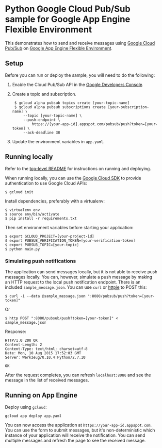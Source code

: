 # Python Google Cloud Pub/Sub sample for Google App Engine Flexible Environment

This demonstrates how to send and receive messages using [Google Cloud Pub/Sub](https://cloud.google.com/pubsub) on [Google App Engine Flexible Environment](https://cloud.google.com/appengine).

## Setup

Before you can run or deploy the sample, you will need to do the following:

1. Enable the Cloud Pub/Sub API in the [Google Developers Console](https://console.developers.google.com/project/_/apiui/apiview/pubsub/overview).

2. Create a topic and subscription.

        $ gcloud alpha pubsub topics create [your-topic-name]
        $ gcloud alpha pubsub subscriptions create [your-subscription-name] \
            --topic [your-topic-name] \
            --push-endpoint \
                https://[your-app-id].appspot.com/pubsub/push?token=[your-token] \
            --ack-deadline 30

3. Update the environment variables in ``app.yaml``.

## Running locally

Refer to the [top-level README](../README.md) for instructions on running and deploying.

When running locally, you can use the [Google Cloud SDK](https://cloud.google.com/sdk) to provide authentication to use Google Cloud APIs:

    $ gcloud init

Install dependencies, preferably with a virtualenv:

    $ virtualenv env
    $ source env/bin/activate
    $ pip install -r requirements.txt

Then set environment variables before starting your application:

    $ export GCLOUD_PROJECT=[your-project-id]
    $ export PUBSUB_VERIFICATION_TOKEN=[your-verification-token]
    $ export PUBSUB_TOPIC=[your-topic]
    $ python main.py

### Simulating push notifications

The application can send messages locally, but it is not able to receive push messages locally. You can, however, simulate a push message by making an HTTP request to the local push notification endpoint. There is an included ``sample_message.json``. You can use
``curl`` or [httpie](https://github.com/jkbrzt/httpie) to POST this:

    $ curl -i --data @sample_message.json ":8080/pubsub/push?token=[your-token]"

Or

    $ http POST ":8080/pubsub/push?token=[your-token]" < sample_message.json

Response:

    HTTP/1.0 200 OK
    Content-Length: 2
    Content-Type: text/html; charset=utf-8
    Date: Mon, 10 Aug 2015 17:52:03 GMT
    Server: Werkzeug/0.10.4 Python/2.7.10

    OK

After the request completes, you can refresh ``localhost:8080`` and see the message in the list of received messages.

## Running on App Engine

Deploy using `gcloud`:

    gcloud app deploy app.yaml

You can now access the application at `https://your-app-id.appspot.com`. You can use the form to submit messages, but it's non-deterministic which instance of your application will receive the notification. You can send multiple messages and refresh the page to see the received message.
